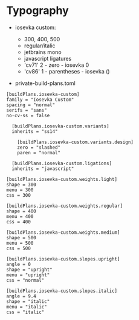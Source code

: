 # Typography

- iosevka custom:

  - 300, 400, 500
  - regular/italic
  - jetbrains mono
  - javascript ligatures
  - 'cv71' 2 - zero - iosevka 0
  - 'cv86' 1 - parentheses - iosevka ()

- private-build-plans.toml

```
[buildPlans.iosevka-custom]
family = "Iosevka Custom"
spacing = "normal"
serifs = "sans"
no-cv-ss = false

  [buildPlans.iosevka-custom.variants]
  inherits = "ss14"

    [buildPlans.iosevka-custom.variants.design]
    zero = "slashed"
    paren = "normal"

  [buildPlans.iosevka-custom.ligations]
  inherits = "javascript"

[buildPlans.iosevka-custom.weights.light]
shape = 300
menu = 300
css = 300

[buildPlans.iosevka-custom.weights.regular]
shape = 400
menu = 400
css = 400

[buildPlans.iosevka-custom.weights.medium]
shape = 500
menu = 500
css = 500

[buildPlans.iosevka-custom.slopes.upright]
angle = 0
shape = "upright"
menu = "upright"
css = "normal"

[buildPlans.iosevka-custom.slopes.italic]
angle = 9.4
shape = "italic"
menu = "italic"
css = "italic"
```
